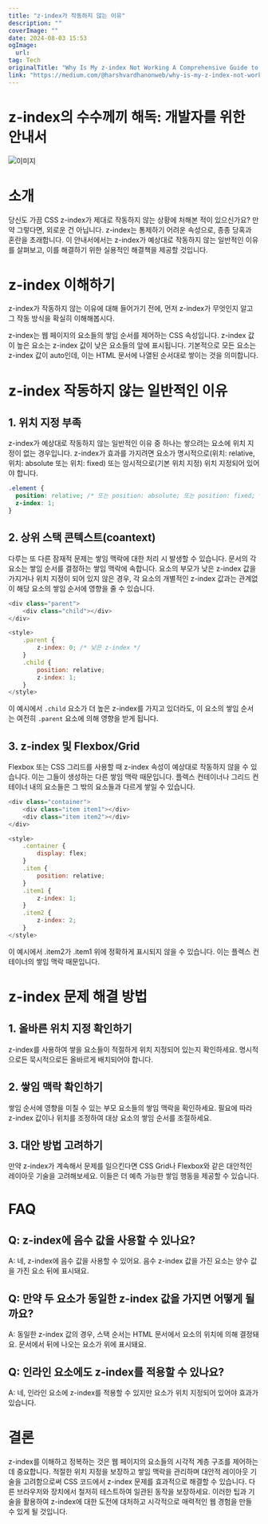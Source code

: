 ```yaml
---
title: "z-index가 작동하지 않는 이유"
description: ""
coverImage: ""
date: 2024-08-03 15:53
ogImage: 
  url: 
tag: Tech
originalTitle: "Why Is My z-index Not Working A Comprehensive Guide to Understanding and Fixing z-index Issues"
link: "https://medium.com/@harshvardhanonweb/why-is-my-z-index-not-working-a-comprehensive-guide-to-understanding-and-fixing-z-index-issues-06614675fd5b"
---
```




# z-index의 수수께끼 해독: 개발자를 위한 안내서

![이미지](/assets/img/WhyIsMyz-indexNotWorkingAComprehensiveGuidetoUnderstandingandFixingz-indexIssues_0.png)

# 소개

당신도 가끔 CSS z-index가 제대로 작동하지 않는 상황에 처해본 적이 있으신가요? 만약 그렇다면, 외로운 건 아닙니다. z-index는 통제하기 어려운 속성으로, 종종 당혹과 혼란을 초래합니다. 이 안내서에서는 z-index가 예상대로 작동하지 않는 일반적인 이유를 살펴보고, 이를 해결하기 위한 실용적인 해결책을 제공할 것입니다.

<div class="content-ad"></div>

# z-index 이해하기

z-index가 작동하지 않는 이유에 대해 들어가기 전에, 먼저 z-index가 무엇인지 알고 그 작동 방식을 확실히 이해해봅시다.

z-index는 웹 페이지의 요소들의 쌓임 순서를 제어하는 CSS 속성입니다. z-index 값이 높은 요소는 z-index 값이 낮은 요소들의 앞에 표시됩니다. 기본적으로 모든 요소는 z-index 값이 auto인데, 이는 HTML 문서에 나열된 순서대로 쌓이는 것을 의미합니다.

# z-index 작동하지 않는 일반적인 이유

<div class="content-ad"></div>

## 1. 위치 지정 부족

z-index가 예상대로 작동하지 않는 일반적인 이유 중 하나는 쌓으려는 요소에 위치 지정이 없는 경우입니다. z-index가 효과를 가지려면 요소가 명시적으로(위치: relative, 위치: absolute 또는 위치: fixed) 또는 암시적으로(기본 위치 지정) 위치 지정되어 있어야 합니다.

```css
.element {
  position: relative; /* 또는 position: absolute; 또는 position: fixed; */
  z-index: 1;
}
```

## 2. 상위 스택 콘텍스트(coantext)

<div class="content-ad"></div>

다루는 또 다른 잠재적 문제는 쌓임 맥락에 대한 처리 시 발생할 수 있습니다. 문서의 각 요소는 쌓임 순서를 결정하는 쌓임 맥락에 속합니다. 요소의 부모가 낮은 z-index 값을 가지거나 위치 지정이 되어 있지 않은 경우, 각 요소의 개별적인 z-index 값과는 관계없이 해당 요소의 쌓임 순서에 영향을 줄 수 있습니다.

```js
<div class="parent">
    <div class="child"></div>
</div>

<style>
    .parent {
        z-index: 0; /* 낮은 z-index */
    }
    .child {
        position: relative;
        z-index: 1;
    }
</style>
```

이 예시에서 `.child` 요소가 더 높은 z-index를 가지고 있더라도, 이 요소의 쌓임 순서는 여전히 `.parent` 요소에 의해 영향을 받게 됩니다.

## 3. z-index 및 Flexbox/Grid

<div class="content-ad"></div>

Flexbox 또는 CSS 그리드를 사용할 때 z-index 속성이 예상대로 작동하지 않을 수 있습니다. 이는 그들이 생성하는 다른 쌓임 맥락 때문입니다. 플렉스 컨테이너나 그리드 컨테이너 내의 요소들은 그 밖의 요소들과 다르게 쌓일 수 있습니다.

```js
<div class="container">
    <div class="item item1"></div>
    <div class="item item2"></div>
</div>

<style>
    .container {
        display: flex;
    }
    .item {
        position: relative;
    }
    .item1 {
        z-index: 1;
    }
    .item2 {
        z-index: 2;
    }
</style>
```

이 예시에서 .item2가 .item1 위에 정확하게 표시되지 않을 수 있습니다. 이는 플렉스 컨테이너의 쌓임 맥락 때문입니다.

# z-index 문제 해결 방법

<div class="content-ad"></div>

## 1. 올바른 위치 지정 확인하기

z-index를 사용하여 쌓을 요소들이 적절하게 위치 지정되어 있는지 확인하세요. 명시적으로든 묵시적으로든 올바르게 배치되어야 합니다.

## 2. 쌓임 맥락 확인하기

쌓임 순서에 영향을 미칠 수 있는 부모 요소들의 쌓임 맥락을 확인하세요. 필요에 따라 z-index 값이나 위치를 조정하여 대상 요소의 쌓임 순서를 조절하세요.

<div class="content-ad"></div>

## 3. 대안 방법 고려하기

만약 z-index가 계속해서 문제를 일으킨다면 CSS Grid나 Flexbox와 같은 대안적인 레이아웃 기술을 고려해보세요. 이들은 더 예측 가능한 쌓임 행동을 제공할 수 있습니다.

# FAQ

## Q: z-index에 음수 값을 사용할 수 있나요?

<div class="content-ad"></div>

A: 네, z-index에 음수 값을 사용할 수 있어요. 음수 z-index 값을 가진 요소는 양수 값을 가진 요소 뒤에 표시돼요.

## Q: 만약 두 요소가 동일한 z-index 값을 가지면 어떻게 될까요?

A: 동일한 z-index 값의 경우, 스택 순서는 HTML 문서에서 요소의 위치에 의해 결정돼요. 문서에서 뒤에 나오는 요소가 위에 표시돼요.

## Q: 인라인 요소에도 z-index를 적용할 수 있나요?

<div class="content-ad"></div>

A: 네, 인라인 요소에 z-index를 적용할 수 있지만 요소가 위치 지정되어 있어야 효과가 있습니다.

# 결론

z-index를 이해하고 정복하는 것은 웹 페이지의 요소들의 시각적 계층 구조를 제어하는 데 중요합니다. 적절한 위치 지정을 보장하고 쌓임 맥락을 관리하며 대안적 레이아웃 기술을 고려함으로써 CSS 코드에서 z-index 문제를 효과적으로 해결할 수 있습니다. 다른 브라우저와 장치에서 철저히 테스트하여 일관된 동작을 보장하세요. 이러한 팁과 기술을 활용하여 z-index에 대한 도전에 대처하고 시각적으로 매력적인 웹 경험을 만들 수 있게 될 것입니다.

